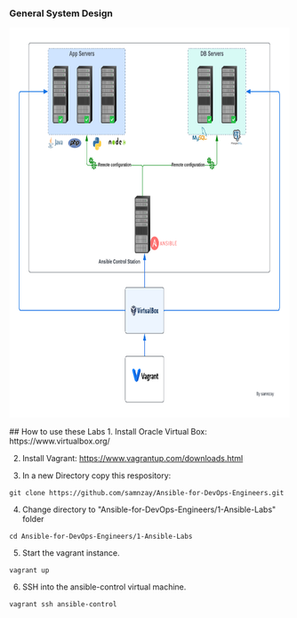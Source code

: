 ### General System Design

<p align="center">

<img width="100%" height="700" src="/1-Ansible-Labs/architecture/1-Ansible-lab.png" alt="1-Ansible-labs">

</p>
## How to use these Labs
1. Install Oracle Virtual Box:  https://www.virtualbox.org/

2. Install Vagrant: https://www.vagrantup.com/downloads.html

3. In a new Directory copy this respository:
``` shell
git clone https://github.com/samnzay/Ansible-for-DevOps-Engineers.git
```

4. Change directory to "Ansible-for-DevOps-Engineers/1-Ansible-Labs" folder
```shell
cd Ansible-for-DevOps-Engineers/1-Ansible-Labs
```

5. Start the vagrant instance.
``` shell
vagrant up
```

6. SSH into the ansible-control virtual machine.
``` shell
vagrant ssh ansible-control
```